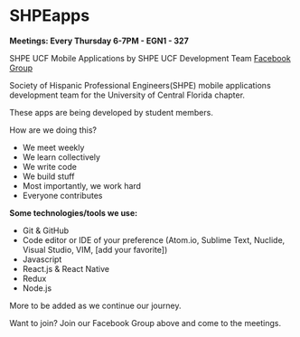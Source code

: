 # SHPEapps
**Meetings: Every Thursday 6-7PM - EGN1 - 327**

SHPE UCF Mobile Applications by SHPE UCF Development Team [Facebook Group](https://www.facebook.com/groups/shpeucfapps/)

Society of Hispanic Professional Engineers(SHPE) mobile applications development team for the University of Central Florida chapter.

These apps are being developed by student members.

How are we doing this?

- We meet weekly
- We learn collectively
- We write code
- We build stuff
- Most importantly, we work hard
- Everyone contributes

**Some technologies/tools we use:**
- Git & GitHub
- Code editor or IDE of your preference (Atom.io, Sublime Text, Nuclide, Visual Studio, VIM, [add your favorite])
- Javascript
- React.js & React Native
- Redux
- Node.js

More to be added as we continue our journey.

Want to join? Join our Facebook Group above and come to the meetings.
